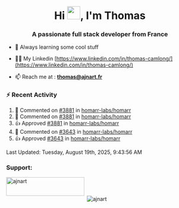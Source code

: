 <h1 align="center">Hi <img height="35px" src="https://raw.githubusercontent.com/MartinHeinz/MartinHeinz/master/wave.gif" width="35px"/>, I'm Thomas</h1>
<h3 align="center">A passionate full stack developer from France</h3>

- 🌱 Always learning some cool stuff 

- 👨‍💻 My Linkedin [https://www.linkedin.com/in/thomas-camlong/](https://www.linkedin.com/in/thomas-camlong/)

- 📫 Reach me at : **thomas@ajnart.fr**

### :zap: Recent Activity

<!--RECENT_ACTIVITY:start-->
1. 💬 Commented on [#3881](https://github.com/homarr-labs/homarr/pull/3881#discussion_r2282998993) in [homarr-labs/homarr](https://github.com/homarr-labs/homarr)<br>
2. 💬 Commented on [#3881](https://github.com/homarr-labs/homarr/pull/3881#discussion_r2282992606) in [homarr-labs/homarr](https://github.com/homarr-labs/homarr)<br>
3. 👍 Approved [#3881](https://github.com/homarr-labs/homarr/pull/3881#pullrequestreview-3129238423) in [homarr-labs/homarr](https://github.com/homarr-labs/homarr)<br>
4. 💬 Commented on [#3643](https://github.com/homarr-labs/homarr/pull/3643#discussion_r2282987737) in [homarr-labs/homarr](https://github.com/homarr-labs/homarr)<br>
5. 👍 Approved [#3643](https://github.com/homarr-labs/homarr/pull/3643#pullrequestreview-3129226992) in [homarr-labs/homarr](https://github.com/homarr-labs/homarr)<br>
<!--RECENT_ACTIVITY:end-->

<!--RECENT_ACTIVITY:last_update-->
Last Updated: Tuesday, August 19th, 2025, 9:43:56 AM
<!--RECENT_ACTIVITY:last_update_end-->
<h3 align="left">Support:</h3>
<p><a href="https://ko-fi.com/ajnart"> <img align="left" src="https://cdn.ko-fi.com/cdn/kofi3.png?v=3" height="50" width="210" alt="ajnart" /></a></p><br><br>

<p>&nbsp;<img align="center" src="https://github-readme-stats.vercel.app/api?username=ajnart&show_icons=true&theme=tokyonight&locale=en" alt="ajnart" /></p>
